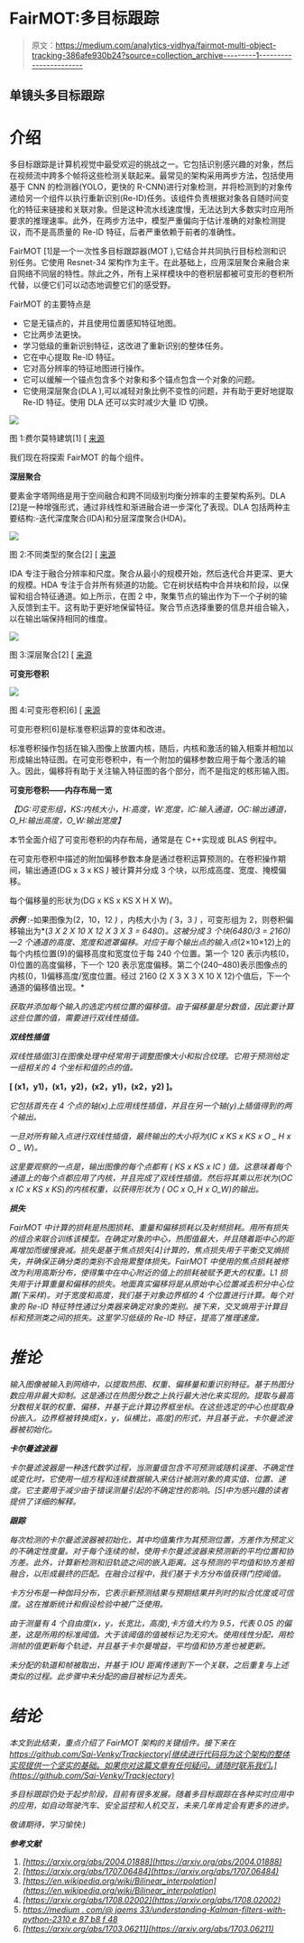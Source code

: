 # FairMOT:多目标跟踪

> 原文：<https://medium.com/analytics-vidhya/fairmot-multi-object-tracking-386afe930b24?source=collection_archive---------1----------------------->

## **单镜头多目标跟踪**

# 介绍

多目标跟踪是计算机视觉中最受欢迎的挑战之一。它包括识别感兴趣的对象，然后在视频流中跨多个帧将这些检测关联起来。最常见的架构采用两步方法，包括使用基于 CNN 的检测器(YOLO，更快的 R-CNN)进行对象检测，并将检测到的对象传递给另一个组件以执行重新识别(Re-ID)任务。该组件负责根据对象各自随时间变化的特征来链接和关联对象。但是这种流水线速度慢，无法达到大多数实时应用所要求的推理速率。此外，在两步方法中，模型严重偏向于估计准确的对象检测提议，而不是高质量的 Re-ID 特征，后者严重依赖于前者的准确性。

FairMOT [1]是一个一次性多目标跟踪器(MOT ),它结合并共同执行目标检测和识别任务。它使用 Resnet-34 架构作为主干。在此基础上，应用深层聚合来融合来自网络不同层的特性。除此之外，所有上采样模块中的卷积层都被可变形的卷积所代替，以便它们可以动态地调整它们的感受野。

FairMOT 的主要特点是

*   它是无锚点的，并且使用位置感知特征地图。
*   它比两步法更快。
*   学习低级的重新识别特征，这改进了重新识别的整体任务。
*   它在中心提取 Re-ID 特征。
*   它对高分辨率的特征地图进行操作。
*   它可以缓解一个锚点包含多个对象和多个锚点包含一个对象的问题。
*   它使用深层聚合(DLA ),可以减轻对象比例不变性的问题，并有助于更好地提取 Re-ID 特征。使用 DLA 还可以实时减少大量 ID 切换。

![](img/9bf5464ff6d9c89a1fcbab0873c727c2.png)

图 1:费尔莫特建筑[1] [ [来源](https://arxiv.org/abs/2004.01888)

我们现在将探索 FairMOT 的每个组件。

**深层聚合**

要素金字塔网络是用于空间融合和跨不同级别均衡分辨率的主要架构系列。DLA [2]是一种增强形式，通过非线性和渐进融合进一步深化了表现。DLA 包括两种主要结构:-迭代深度聚合(IDA)和分层深度聚合(HDA)。

![](img/35230ec2afe5f919a51974b13aa5de57.png)

图 2:不同类型的聚合[2] [ [来源](https://arxiv.org/abs/1707.06484)

IDA 专注于融合分辨率和尺度。聚合从最小的规模开始，然后迭代合并更深、更大的规模。HDA 专注于合并所有频道的功能。它在树状结构中合并块和阶段，以保留和组合特征通道。如上所示，在图 2 中，聚集节点的输出作为下一个子树的输入反馈到主干。这有助于更好地保留特征。聚合节点选择重要的信息并组合输入，以在输出端保持相同的维度。

![](img/9e8cb7e8d22a67d220451318f22c312f.png)

图 3:深层聚合[2] [ [来源](https://arxiv.org/abs/1707.06484)

**可变形卷积**

![](img/77375a1a4ad6f1b62b64c181767287dd.png)

图 4:可变形卷积[6] [ [来源](https://arxiv.org/abs/1703.06211)

可变形卷积[6]是标准卷积运算的变体和改进。

标准卷积操作包括在输入图像上放置内核，随后，内核和激活的输入相乘并相加以形成输出特征图。在可变形卷积中，有一个附加的偏移参数应用于每个激活的输入。因此，偏移将有助于关注输入特征图的各个部分，而不是指定的核形输入图。

**可变形卷积——内存布局一览**

*【DG:可变形组，KS:内核大小，H:高度，W:宽度，IC:输入通道，OC:输出通道，O_H:输出高度，O_W:输出宽度】*

本节全面介绍了可变形卷积的内存布局，通常是在 C++实现或 BLAS 例程中。

在可变形卷积中描述的附加偏移参数本身是通过卷积运算预测的。在卷积操作期间，输出通道(DG x 3 x KS *)* 被计算并分成 3 个块，以形成高度、宽度、掩模偏移。

每个偏移量的形状为(DG x KS x KS X H X W)。

***示例*** :-如果图像为(2，10，12 *)* ，内核大小为 *(* 3，3 *)* ，可变形组为 2，则卷积偏移输出为*(*3 X 2 X 10 X 12 X 3 X 3 = 6480*)*。这被分成 3 个块(6480/3 = 2160)—2 个通道的高度、宽度和遮罩偏移。对应于每个输出点的输入点*(2×10×12)上的每个内核位置(9)的偏移高度和宽度位于每 240 个位置。第一个 120 表示内核(0，0)位置的高度偏移，下一个 120 表示宽度偏移。第二个(240–480)表示图像点的内核(0，1)偏移高度/宽度位置。经过 2160 (2 X 3 X 3 X 10 X 12)个值后，下一个通道的偏移值出现。*

*获取并添加每个输入的选定内核位置的偏移值。由于偏移量是分数值，因此要计算这些位置的值，需要进行双线性插值。*

***双线性插值***

*双线性插值[3]在图像处理中经常用于调整图像大小和拟合纹理。它用于预测给定一组相关的 4 个坐标和值的点的值。*

**[ (x1，y1)，(x1，y2)，(x2，y1)，(x2，y2) ]。**

*它包括首先在 4 个点的轴(x)上应用线性插值，并且在另一个轴(y)上插值得到的两个输出。*

*一旦对所有输入点进行双线性插值，最终输出的大小将为*(*IC x KS x KS x O _ H x O _ W*)*。*

*这里要观察的一点是，输出图像的每个点都有 *(* KS x KS x IC *)* 值。这意味着每个通道上的每个点都应用了内核，并且完成了双线性插值。然后将其乘以形状为*(*OC x IC x KS x KS*)*的内核权重，以获得形状为 *(* OC x O_H x O_W)的输出。*

***损失***

*FairMOT 中计算的损耗是热图损耗、重量和偏移损耗以及射频损耗。用所有损失的组合来联合训练该模型。在确定对象的中心，热图值最大，并且随着距中心的距离增加而缓慢衰减。损失是基于焦点损失[4]计算的，焦点损失用于平衡交叉熵损失，并确保正确分类的类别不会拖累整体损失。FairMOT 中使用的焦点损耗被修改为利用高斯分布，使得集中在中心附近的值上的损耗被赋予更大的权重。L1 损失用于计算重量和偏移的损失。地面真实偏移将是从原始中心位置减去积分中心位置(下采样)。对于宽度和高度，我们基于对象边界框的 4 个位置进行计算。每个对象的 Re-ID 特征特性通过分类器来确定对象的类别。接下来，交叉熵用于计算目标和预测类之间的损失。这里学习低级的 Re-ID 特征，提高了推理速度。*

# ***推论***

*输入图像被输入到网络中，以提取热图、权重、偏移量和重识别特征。基于热图分数应用非最大抑制。这是通过在热图分数之上执行最大池化来实现的。提取与最高分数相关联的权重、偏移，并基于此计算边界框坐标。在这些选定的中心也提取身份嵌入。边界框被转换成[x，y，纵横比，高度]的形式，并且基于此，卡尔曼滤波器被初始化。*

***卡尔曼滤波器***

*卡尔曼滤波器是一种迭代数学过程，当测量值包含不可预测或随机误差、不确定性或变化时，它使用一组方程和连续数据输入来估计被测对象的真实值、位置、速度。它主要用于减少由于错误测量引起的不确定性的影响。[5]中为感兴趣的读者提供了详细的解释。*

***跟踪***

*每次检测的卡尔曼滤波器被初始化，其中均值集作为其预测位置，方差作为预定义的不确定性度量。对于每个连续的帧，使用卡尔曼滤波器来预测新的平均位置和协方差。此外，计算新检测和旧轨迹之间的嵌入距离。这与预测的平均值和协方差相融合，以形成最终的匹配。在融合过程中，我们基于卡方分布值获得门控阈值。*

*卡方分布是一种伽玛分布，它表示新预测结果与预期结果并列时的拟合优度或可信度。这在推断统计和假设检验中被广泛使用。*

*由于测量有 4 个自由度(x，y，长宽比，高度),卡方值大约为 9.5，代表 0.05 的偏差，这是所用的标准阈值。大于该阈值的值被标记为无穷大。使用线性分配，用检测帧的值更新每个轨迹，并且基于卡尔曼增益，平均值和协方差也被更新。*

*未分配的轨道和帧被取出，并基于 IOU 距离传递到下一个关联，之后重复与上述类似的过程。此步骤中未分配的曲目被标记为丢失。*

# ***结论***

*本文到此结束，重点介绍了 FairMOT 架构的关键组件。接下来在 https://github.com/Sai-Venky/Trackjectory[继续进行代码将为这个架构的整体实现提供一个坚实的基础。如果你对这篇文章有任何疑问，请随时联系我们。](https://github.com/Sai-Venky/Trackjectory)*

*多目标跟踪仍处于起步阶段，目前有很多发展。随着多目标跟踪在各种实时应用中的应用，如自动驾驶汽车、安全监控和人机交互，未来几年肯定会有更多的进步。*

*敬请期待，学习愉快:)*

***参考文献***

1.  *[https://arxiv.org/abs/2004.01888](https://arxiv.org/abs/2004.01888)*
2.  *[https://arxiv.org/abs/1707.06484](https://arxiv.org/abs/1707.06484)*
3.  *[https://en.wikipedia.org/wiki/Bilinear_interpolation](https://en.wikipedia.org/wiki/Bilinear_interpolation)*
4.  *[https://arxiv.org/abs/1708.02002](https://arxiv.org/abs/1708.02002)*
5.  *[https://medium . com/@ jaems 33/understanding-Kalman-filters-with-python-2310 e 87 b8 f 48](/@jaems33/understanding-kalman-filters-with-python-2310e87b8f48)*
6.  *[https://arxiv.org/abs/1703.06211](https://arxiv.org/abs/1703.06211)*